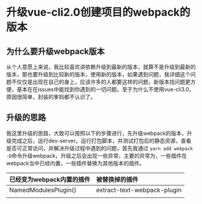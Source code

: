 # 升级vue-cli2.0创建项目的webpack的版本

## 为什么要升级webpack版本

从个人意愿上来说，我比较喜欢讲依赖升级到最新的版本，就算不是升级到最新的版本，那也要升级到比较新的版本，使用新的版本，如果遇到问题，我详细这个问题不仅仅是出现在自己的身上，应该许多的人都要这样的问题，新版本找问题更方便，基本在在issues中能找到你遇到的一切问题。至于为什么不使用vue-cli3.0，原因很简单，封装的爹妈都不认识了。

## 升级的思路

我这里升级的思路，大致可以按照以下的步骤进行，先升级webpack的版本，升级完成之后，运行dev-server，运行打包脚本，并测试打包后的静态资源，查看是否可正常访问，并解决升级过程中遇到的问题，首先我通过 `yarn add webpack -D`命令升级webpack，升级之后会出现一些异常，主要的异常为，一些插件在webpack当中已经内置，一些插件替换为其他版本的插件。

| 已经变为webpack内置的插件 | 被替换掉的插件 |
| :--- | :--- |
| NamedModulesPlugin\(\) | extract-text-webpack-plugin |
|  |  |



